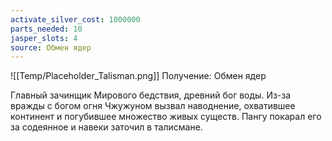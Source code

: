 ```yaml
---
activate_silver_cost: 1000000
parts_needed: 10
jasper_slots: 4
source: Обмен ядер
---
```

![[Temp/Placeholder_Talisman.png]]
Получение: Обмен ядер

Главный зачинщик Мирового бедствия, древний бог воды. Из-за вражды с богом огня Чжужуном вызвал наводнение, охватившее континент и погубившее множество живых существ. Пангу покарал его за содеянное и навеки заточил в талисмане.
